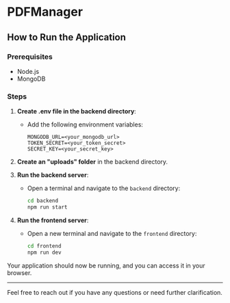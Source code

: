 # PDFManager

## How to Run the Application

### Prerequisites

- Node.js
- MongoDB

### Steps

1. **Create .env file in the backend directory**:
    - Add the following environment variables:
      ```env
      MONGODB_URL=<your_mongodb_url>
      TOKEN_SECRET=<your_token_secret>
      SECRET_KEY=<your_secret_key>
      ```

2. **Create an "uploads" folder** in the backend directory.

3. **Run the backend server**:
    - Open a terminal and navigate to the `backend` directory:
      ```sh
      cd backend
      npm run start
      ```

4. **Run the frontend server**:
    - Open a new terminal and navigate to the `frontend` directory:
      ```sh
      cd frontend
      npm run dev
      ```

Your application should now be running, and you can access it in your browser.

---

Feel free to reach out if you have any questions or need further clarification.
